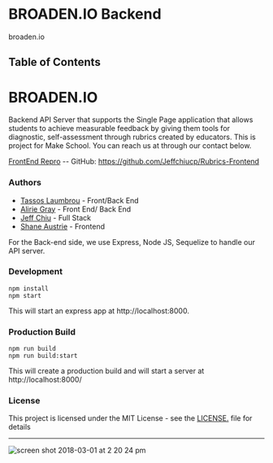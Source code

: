 # BROADEN.IO Backend

broaden.io

## Table of Contents

# BROADEN.IO

Backend API Server that supports the Single Page application that allows students to achieve measurable feedback by giving them tools for diagnostic, self-assessment through rubrics created by educators. This is project for Make School. You can reach us at through our contact below.

[FrontEnd Repro](https://github.com/Jeffchiucp/Rubrics-Frontend) -- GitHub: https://github.com/Jeffchiucp/Rubrics-Frontend

### Authors
- [Tassos Laumbrou](https://www.linkedin.com/in/lambrou/) - Front/Back End
- [Alirie Gray](https://www.linkedin.com/in/alirie-gray/) - Front End/ Back End
- [Jeff Chiu](https://www.linkedin.com/in/jeffchiu1) - Full Stack
- [Shane Austrie](https://www.linkedin.com/in/shaneaustrie) - Frontend

For the Back-end side, we use Express, Node JS, Sequelize to handle our API server.


### Development
```
npm install
npm start
```
This will start an express app at http://localhost:8000.


### Production Build
```
npm run build
npm run build:start
```
This will create a production build and will start a server at http://localhost:8000/


### License
This project is licensed under the MIT License - see the [LICENSE.](https://tldrlegal.com/license/mit-license) file for details

-------------------

![screen shot 2018-03-01 at 2 20 24 pm](https://user-images.githubusercontent.com/10523517/36866100-3700dba4-1d46-11e8-8192-bd77ec02bdf0.png)
